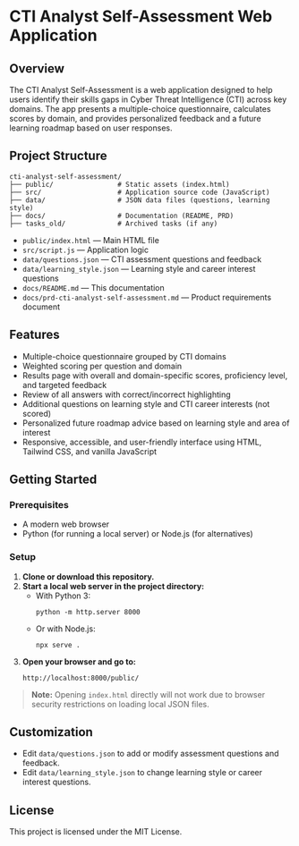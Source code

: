 # CTI Analyst Self-Assessment Web Application

## Overview

The CTI Analyst Self-Assessment is a web application designed to help users identify their skills gaps in Cyber Threat Intelligence (CTI) across key domains. The app presents a multiple-choice questionnaire, calculates scores by domain, and provides personalized feedback and a future learning roadmap based on user responses.

## Project Structure

```
cti-analyst-self-assessment/
├── public/                # Static assets (index.html)
├── src/                   # Application source code (JavaScript)
├── data/                  # JSON data files (questions, learning style)
├── docs/                  # Documentation (README, PRD)
├── tasks_old/             # Archived tasks (if any)
```

- `public/index.html` — Main HTML file
- `src/script.js` — Application logic
- `data/questions.json` — CTI assessment questions and feedback
- `data/learning_style.json` — Learning style and career interest questions
- `docs/README.md` — This documentation
- `docs/prd-cti-analyst-self-assessment.md` — Product requirements document

## Features
- Multiple-choice questionnaire grouped by CTI domains
- Weighted scoring per question and domain
- Results page with overall and domain-specific scores, proficiency level, and targeted feedback
- Review of all answers with correct/incorrect highlighting
- Additional questions on learning style and CTI career interests (not scored)
- Personalized future roadmap advice based on learning style and area of interest
- Responsive, accessible, and user-friendly interface using HTML, Tailwind CSS, and vanilla JavaScript

## Getting Started

### Prerequisites
- A modern web browser
- Python (for running a local server) or Node.js (for alternatives)

### Setup
1. **Clone or download this repository.**
2. **Start a local web server in the project directory:**
   - With Python 3:
     ```
     python -m http.server 8000
     ```
   - Or with Node.js:
     ```
     npx serve .
     ```
3. **Open your browser and go to:**
   ```
   http://localhost:8000/public/
   ```

> **Note:** Opening `index.html` directly will not work due to browser security restrictions on loading local JSON files.

## Customization
- Edit `data/questions.json` to add or modify assessment questions and feedback.
- Edit `data/learning_style.json` to change learning style or career interest questions.

## License
This project is licensed under the MIT License. 
